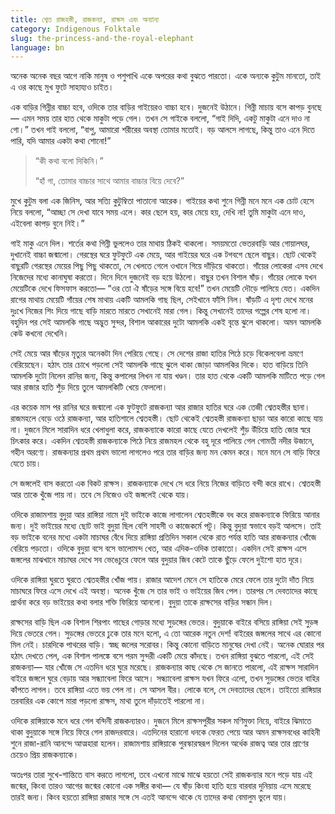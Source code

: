 ```yaml
---
title: শ্বেত রাজহস্তী, রাজকন্যা, রাক্ষস এবং অন্যান্য
category: Indigenous Folktale
slug: the-princess-and-the-royal-elephant
language: bn
---
```


অনেক অনেক বছর আগে নাকি মানুষ ও পশুপাখি একে অপরের কথা বুঝতে পারতো। একে অন্যকে কুটুম মানতো, তাই এ ওর কাছে মুখ ফুটে সাহায্যও চাইত। 

এক বাড়ির গিন্নীর বাচ্চা হবে, ওদিকে তার বাড়ির গাইয়েরও বাচ্চা হবে। দুজনেই উঠানে। গিন্নী মাচায় বসে কাপড় বুনছে— এমন সময় তার হাত থেকে মাকুটা পড়ে গেল। তখন সে গাইকে বললো, “গাই দিদি, একটু মাকুটা এনে দাও না গো।” তখন গাই বললো, “বাপু, আমারো শরীরের অবস্থা তোমার মতোই। বড় আলসে লাগছে, কিন্তু তাও এনে দিতে পারি, যদি আমার একটা কথা শোনো!” 

> “কী কথা বলো দিকিনি।”
> 
> “হাঁ গা, তোমার বাচ্চার সাথে আমার বাচ্চার বিয়ে দেবে?” 
> 

মুখে কুটুম বলা এক জিনিস, আর সত্যি কুটুম্বিতা পাতানো আরেক। গাইয়ের কথা শুনে গিন্নী মনে মনে এক চোট হেসে নিয়ে বললো, “আচ্ছা সে দেখা যাবে সময় এলে। কার ছেলে হয়, কার মেয়ে হয়, দেখি না! তুমি মাকুটা এনে দাও, এইবেলা কাপড় বুনে নিই।” 

গাই মাকু এনে দিল। শর্তের কথা গিন্নী ভুললেও তার মাথায় ঠিকই থাকলো। সময়মতো ভেতরবাড়ি আর গোয়ালঘর, দুখানেই বাচ্চা জন্মালো। গেরস্থের ঘরে ফুটফুটে এক মেয়ে, আর গাইয়ের ঘরে এক টগবগে ছেলে বাছুর। ছোট থেকেই বাছুরটি গেরস্থের মেয়ের পিছু পিছু থাকতো, সে খেলতে গেলে ওখানে গিয়ে দাঁড়িয়ে থাকতো। গাঁয়ের লোকেরা এসব দেখে নিজেদের মধ্যে কানাঘুষা করতো। দিনে দিনে দুজনেই বড় হয়ে উঠলো। বাছুর তখন বিশাল ষাঁড়। গাঁয়ের লোকে যখন মেয়েটিকে দেখে ফিসফাস করতো— “ওর তো ঐ ষাঁড়ের সঙ্গে বিয়ে হবে!” তখন মেয়েটি দৌড়ে পালিয়ে যেত। একদিন রাগের মাথায় মেয়েটি গাঁয়ের শেষ মাথায় একটি আমলকি গাছ ছিল, সেইখানে ফাঁসি নিল। ষাঁড়টি এ দৃশ্য দেখে মনের দুঃখে নিজের শিং দিয়ে গাছে বাড়ি মারতে মারতে সেখানেই মারা গেল। কিন্তু সেখানেই তাদের গল্পের শেষ হলো না। বহুদিন পর সেই আমলকি গাছে অদ্ভুত সুন্দর, বিশাল আকারের দুটো আমলকি একই বৃন্তে ঝুলে থাকলো। অমন আমলকি কেউ কখনো দেখেনি। 

সেই মেয়ে আর ষাঁড়ের মৃত্যুর অনেকটা দিন পেরিয়ে গেছে। সে দেশের রাজা হাতির পিঠে চড়ে বিকেলবেলা ভ্রমণে বেরিয়েছেন। হঠাৎ তার চোখে পড়লো সেই আমলকি গাছে ঝুলে থাকা জোড়া আমলকির দিকে। হাত বাড়িয়ে তিনি আমলকি দুটো নিলেন রানির জন্য, কিন্তু কপালের লিখন না যায় খণ্ডন। তার হাত থেকে একটি আমলকি মাটিতে পড়ে গেল আর রাজার হাতি শুঁড় দিয়ে তুলে আমলকিটি খেয়ে ফেললো। 

এর কয়েক মাস পর রানির ঘরে জন্মালো এক ফুটফুটে রাজকন্যা আর রাজার হাতির ঘরে এক তেজী শ্বেতহস্তীর ছানা। রাজমহলে বেড়ে ওঠে রাজকন্যা, আর হাতিশালে শ্বেতহস্তী। ছোট থেকেই শ্বেতহস্তী রাজকন্যা ছাড়া আর কারো কাছে যায় না। দুজনে মিলে সারাদিন ধরে খেলাধুলা করে, রাজকন্যাকে কারো কাছে যেতে দেখলেই শুঁড় উঁচিয়ে হাতি জোর স্বরে চিৎকার করে। একদিন শ্বেতহস্তী রাজকন্যাকে পিঠে নিয়ে রাজমহল থেকে বহু দূরে পালিয়ে গেল গোমতী নদীর উজানে, গহীন অরণ্যে। রাজকন্যার প্রথম প্রথম ভালো লাগলেও পরে তার বাড়ির জন্য মন কেমন করে। মনে মনে সে বাড়ি ফিরে যেতে চায়। 

সে জঙ্গলেই বাস করতো এক বিকট রাক্ষস। রাজকন্যাকে দেখে সে ধরে নিয়ে নিজের বাড়িতে বন্দী করে রাখে। শ্বেতহস্তী আর তাকে খুঁজে পায় না। তবে সে নিজেও ওই জঙ্গলেই থেকে যায়। 

ওদিকে রাজামশায় বুদুয়া আর রাঙ্গিয়া নামে দুই ভাইকে কাজে লাগালেন শ্বেতহস্তীকে বধ করে রাজকন্যাকে ফিরিয়ে আনার জন্য। দুই ভাইয়ের মধ্যে ছোট ভাই বুদুয়া ছিল বেশি সাহসী ও কাজেকর্মে পটু। কিন্তু বুদুয়া স্বভাবে বড়ই আলসে। তাই বড় ভাইকে বনের মধ্যে একটা মাচাঘর বেঁধে দিয়ে রাঙ্গিয়া প্রতিদিন সকাল থেকে রাত পর্যন্ত হাতি আর রাজকন্যার খোঁজে বেরিয়ে পড়তো। ওদিকে বুদুয়া বসে বসে ভালোমন্দ খেত, আর এদিক-ওদিক তাকাতো। একদিন সেই রাক্ষস এসে জঙ্গলের মাঝখানে মাচাঘর দেখে সব ভেঙেচুরে ফেলে আর বুদুয়ার জিব কেটে তাকে ছুঁড়ে ফেলে দুইশো হাত দূরে। 

ওদিকে রাঙ্গিয়া ঘুরতে ঘুরতে শ্বেতহস্তীর খোঁজ পায়। রাজার আদেশ মেনে সে হাতিকে মেরে ফেলে তার দুটো দাঁত নিয়ে মাচাঘরে ফিরে এসে দেখে এই অবস্থা। অনেক খুঁজে সে তার ভাই ও ভাইয়ের জিব পেল। তারপর সে দেবতাদের কাছে প্রার্থনা করে বড় ভাইয়ের কথা বলার শক্তি ফিরিয়ে আনলো। বুদুয়া তাকে রাক্ষসের বাড়ির সন্ধান দিল। 

রাক্ষসের বাড়ি ছিল এক বিশাল শিরপাং গাছের গোড়ার মধ্যে সুড়ঙ্গের ভেতর। বুদুয়াকে বাইরে বসিয়ে রাঙ্গিয়া সেই সুড়ঙ্গ দিয়ে ভেতরে গেল। সুড়ঙ্গের ভেতরে ঢুকে তার মনে হলো, এ তো আরেক নতুন দেশ! বাইরের জঙ্গলের সাথে এর কোনো মিল নেই। চারদিকে পাথরের বাড়ি। স্বচ্ছ জলের সরোবর। কিন্তু কোনো বাড়িতে মানুষের দেখা নেই। অনেক ঘোরার পর হঠাৎ দেখতে পেল, এক বিশাল পালঙ্কে বসে পরম সুন্দরী একটি মেয়ে কাঁদছে। তখন রাঙ্গিয়া বুঝতে পারলো, এই সেই রাজকন্যা— যার খোঁজে সে এতদিন ধরে ঘুরে মরেছে। রাজকন্যার কাছ থেকে সে জানতে পারলো, এই রাক্ষস সারাদিন বাইরে জঙ্গলে ঘুরে বেড়ায় আর সন্ধ্যাবেলা ফিরে আসে। 
সন্ধ্যাবেলা রাক্ষস যখন ফিরে এলো, তখন সুড়ঙ্গের ভেতর বাহির কাঁপতে লাগল। তবে রাঙ্গিয়া এতে ভয় পেল না। সে আসল বীর। লোকে বলে, সে দেবতাদের ছেলে। তাইতো রাঙ্গিয়ার তরবারির এক কোপে মারা পড়লো রাক্ষস, মাথা তুলে দাঁড়াতেই পারলো না। 

ওদিকে রাঙ্গিয়াকে মনে ধরে গেল বন্দিনী রাজকন্যারও। দুজনে মিলে রাক্ষসপুরীর সকল মণিমুক্তা নিয়ে, বাইরে ঝিমাতে থাকা বুদুয়াকে সঙ্গে নিয়ে ফিরে গেল রাজদরবারে। এতদিনের হারানো ধনকে ফেরত পেয়ে আর অমন রাক্ষসবধের কাহিনী শুনে রাজা-রানি আনন্দে আত্মহারা হলেন। রাজামশায় রাঙ্গিয়াকে পুরস্কারস্বরূপ দিলেন অর্ধেক রাজত্ব আর তার প্রাণের চেয়েও প্রিয় রাজকন্যাকে। 

অতঃপর তারা সুখে-শান্তিতে বাস করতে লাগলো, তবে এখনো মাঝে মাঝে হয়তো সেই রাজকন্যার মনে পড়ে যায় এই জন্মের, কিংবা তারও আগের জন্মের কোনো এক সঙ্গীর কথা— যে ষাঁড় কিংবা হাতি হয়ে বারবার দুনিয়ায় এসে মরেছে তারই জন্য। কিংব হয়তো রাঙ্গিয়া রাজার সঙ্গে সে এতই আনন্দে থাকে যে তাদের কথা বেমালুম ভুলে যায়। 